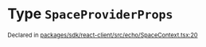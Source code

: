 # Type `SpaceProviderProps`
<sub>Declared in [packages/sdk/react-client/src/echo/SpaceContext.tsx:20](https://github.com/dxos/dxos/blob/main/packages/sdk/react-client/src/echo/SpaceContext.tsx#L20)</sub>